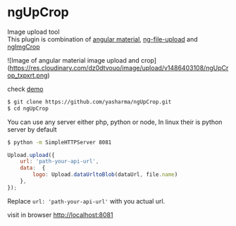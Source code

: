 # ngUpCrop
Image upload tool  
This plugin is combination of [angular material](material.angularjs.org/latest/getting-started), [ng-file-upload](https://github.com/danialfarid/ng-file-upload) and [ngImgCrop](https://github.com/alexk111/ngImgCrop)

![Image of angular material image upload and crop]
(https://res.cloudinary.com/dz0dtvouo/image/upload/v1486403108/ngUpCrop_txpxrt.png)

check [demo](https://yasharma.github.io/ngUpCrop/)

```bash
$ git clone https://github.com/yasharma/ngUpCrop.git
$ cd ngUpCrop
```

You can use any server either php, python or node, In linux their is python server by default

```bash
$ python -m SimpleHTTPServer 8081
```

```javascript
Upload.upload({
    url: 'path-your-api-url',
    data:  {
		logo: Upload.dataUrltoBlob(dataUrl, file.name)
	},
});
```
Replace `url: 'path-your-api-url'` with you actual url.

visit in browser [http://localhost:8081](http://localhost:8081)